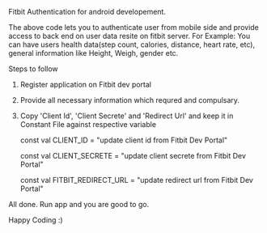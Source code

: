 Fitbit Authentication for android developement.

The above code lets you to authenticate user from mobile side and provide access to back end on user data resite on fitbit server. For Example: You can have users health data(step count, calories, distance, heart rate, etc), general information like Height, Weigh, gender etc.

Steps to follow

1. Register application on Fitbit dev portal

2. Provide all necessary information which requred and compulsary.

3. Copy 'Client Id', 'Client Secrete' and 'Redirect Url' and keep it in Constant File against respective variable

      const val CLIENT_ID = "update client id from Fitbit Dev Portal"

      const val CLIENT_SECRETE = "update client secrete from Fitbit Dev Portal"

      const val FITBIT_REDIRECT_URL = "update redirect url from Fitbit Dev Portal"

All done. Run app and you are good to go.

Happy Coding :)
